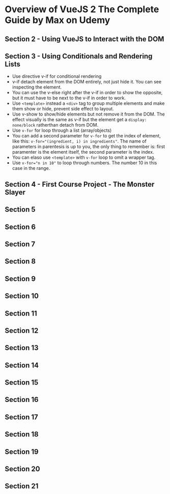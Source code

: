 # Overview of VueJS 2 The Complete Guide by Max on Udemy

## Section 2 - Using VueJS to Interact with the DOM




## Section 3 - Using Conditionals and Rendering Lists

- Use directive v-if for conditional rendering
- v-if detach element from the DOM entirely, not just hide it. You can see inspecting the element.
- You can use the v-else right after the v-if in order to show the opposite, but it must have to be next to the v-if in order to work.
- Use `<template>` instead a `<div>` tag to group multiple elements and make them show or hide, prevent side effect to layout.
- Use v-show to show/hide elements but not remove it from the DOM. The effect visually is the same as v-if but the element get a `display: none/block` ratherthan detach from DOM.
- Use `v-for` for loop through a list (array/objects)
- You can add a second parameter for `v-for` to get the index of element, like this: `v-for="(ingredient, i) in ingredients"`. The name of parameters in parentesis is up to you, the only thing to remember is: first paramenter is the element itself, the second parameter is the index.
- You can elaso use `<template>` with `v-for` loop to omit a wrapper tag.
- Use `v-for="n in 10"` to loop through numbers. The number 10 in this case in the range.

## Section 4 - First Course Project - The Monster Slayer


## Section 5


## Section 6


## Section 7


## Section 8


## Section 9


## Section 10


## Section 11


## Section 12


## Section 13


## Section 14


## Section 15


## Section 16


## Section 17


## Section 18


## Section 19


## Section 20


## Section 21


